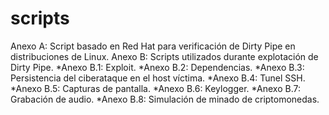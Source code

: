 # scripts
Anexo A: Script basado en Red Hat para verificación de Dirty Pipe en distribuciones de Linux.
Anexo B: Scripts utilizados durante explotación de Dirty Pipe.
  *Anexo B.1: Exploit.
  *Anexo B.2: Dependencias.
  *Anexo B.3: Persistencia del ciberataque en el host víctima.
  *Anexo B.4: Tunel SSH.
  *Anexo B.5: Capturas de pantalla.
  *Anexo B.6: Keylogger.
  *Anexo B.7: Grabación de audio.
  *Anexo B.8: Simulación de minado de criptomonedas.
